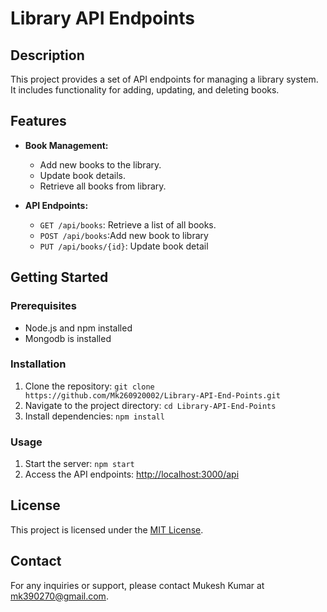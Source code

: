 # Library API Endpoints

## Description
This project provides a set of API endpoints for managing a library system. It includes functionality for adding, updating, and deleting books.

## Features
- **Book Management:**
  - Add new books to the library.
  - Update book details.
  - Retrieve all books from library.



- **API Endpoints:**
  - `GET /api/books`: Retrieve a list of all books.
  - `POST /api/books`:Add new book to library
  - `PUT /api/books/{id}`: Update book detail
## Getting Started

### Prerequisites
- Node.js and npm installed
- Mongodb is installed
  

### Installation
1. Clone the repository: `git clone https://github.com/Mk260920002/Library-API-End-Points.git`
2. Navigate to the project directory: `cd Library-API-End-Points`
3. Install dependencies: `npm install`

### Usage
1. Start the server: `npm start`
2. Access the API endpoints: [http://localhost:3000/api](http://localhost:3000/api)


## License
This project is licensed under the [MIT License](LICENSE).



## Contact
For any inquiries or support, please contact Mukesh Kumar at mk390270@gmail.com.

